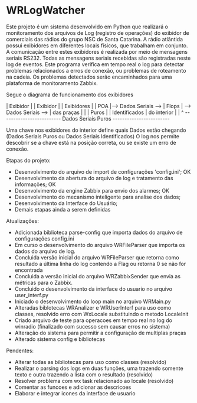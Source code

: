 # WRLogWatcher
Este projeto é um sistema desenvolvido em Python que realizará o monitoramento dos arquivos de Log (registro de operações) do exibidor de comerciais das rádios do grupo NSC de Santa Catarina.
A rádio atlântida possui exibidores em diferentes locais físicos, que trabalham em conjunto. A comunicação entre estes exibidores é realizada por meio de mensagens seriais RS232. 
Todas as mensagens seriais recebidas são registradas neste log de eventos. 
Este programa verifica em tempo real o log para detectar problemas relacionados a erros de conexão, ou problemas de roteamento na cadeia.
Os problemas detectados serão encaminhados para uma plataforma de monitoramento Zabbix.

Segue o diagrama de funcionamento dos exibidores

| Exibidor |                      | Exibidor |                       | Exibidores  |
| POA      |--> Dados Seriais --> | Flops    | --> Dados Seriais --> | das praças  |
|          |       Puros          |          |     Identificados     | do interior |
     |                                                                     ^
      ------------------------- Dados Seriais Puros ------------------------

Uma chave nos exibidores do interior define quais Dados estão chegando (Dados Seriais Puros ou Dados Seriais Identificados)
O log nos permite descobrir se a chave está na posição correta, ou se existe um erro de conexão.

Etapas do projeto:
 - Desenvolvimento do arquivo de import de configurações 'config.ini'; OK
 - Desenvolvimento da abertura do arquivo de log e tratamento das informações; OK
 - Desenvolvimento da engine Zabbix para envio dos alarmes; OK
 - Desenvolvimento do mecanismo inteligente para analise dos dados;
 - Desenvolvimento da Interface do Usuário;
 - Demais etapas ainda a serem definidas

Atualizações:
- Adicionada biblioteca parse-config que importa dados do arquivo de configurações config.ini
- Em curso o desenvolvimento do arquivo WRFileParser que importa os dados do arquivo de log.
- Concluida versão inicial do arquivo WRFileParser que retorna como resultado a última linha do log contendo a Flag ou retorna 0 se não for encontrada
- Concluida a versão inicial do arquivo WRZabbixSender que envia as métricas para o Zabbix.
- Concluido o desenvolvimento da interface do usuario no arquivo user_interf.py
- Iniciado o desenvolvimento do loop main no arquivo WRMain.py
- Alteradas biblotecas WRAnalizer e WRUserInterf para uso como classes, resolvido erro com WxLocale substituindo o metodo LocaleInit
- Criado arquivo de teste para operacoes em tempo real no log do winradio (finalizado com sucesso sem causar erros no sistema)
- Alteração do sistema para permitir a configuração de multiplas praças 
- Alterado sistema config e bibliotecas


Pendentes:
 - Alterar todas as bibliotecas para uso como classes (resolvido)
 - Realizar o parsing dos logs em duas funções, uma trazendo somente texto e outra trazendo a lista com o resultado (resolvido)
 - Resolver problema com wx task relacionado ao locale (resolvido)
 - Comentar as funcoes e adicionar as descricoes
 - Elaborar e integrar icones da interface de usuario
